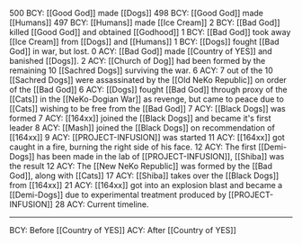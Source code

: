  500 BCY: [[Good God]] made [[Dogs]]
 498 BCY: [[Good God]] made [[Humans]]
 497 BCY: [[Humans]] made [[Ice Cream]]
 2 BCY: [[Bad God]] killed [[Good God]] and obtained [[Godhood]]
 1 BCY: [[Bad God]] took away [[Ice Cream]] from [[Dogs]] and [[Humans]]
 1 BCY: [[Dogs]] fought [[Bad God]] in war, but lost.
 0 ACY: [[Bad God]] made [[Country of YES]] and banished [[Dogs]]. 
 2 ACY: [[Church of Dog]] had been formed by the remaining 10 [[Sachred Dogs]] surviving the war.
 6 ACY: 7 out of the 10 [[Sachred Dogs]] were assassinated by the [[Old NeKo Republic]] on order of the [[Bad God]]
 6 ACY: [[Dogs]] fought [[Bad God]] through proxy of the [[Cats]] in the [[NeKo-Dogian War]] as revenge, but came to peace due to [[Cats]] wishing to be free from the [[Bad God]]
 7 ACY: [[Black Dogs]] was formed
 7 ACY: [[164xx]] joined the [[Black Dogs]] and became it's first leader
 8 ACY: [[Mash]] joined the [[Black Dogs]] on recommendation of [[164xx]]
 9 ACY: [[PROJECT-INFUSION]] was started
 11 ACY: [[164xx]] got caught in a fire, burning the right side of his face.
 12 ACY: The first [[Demi-Dogs]] has been made in the lab of [[PROJECT-INFUSION]], [[Shiba]] was the result
 12 ACY: The [[New NeKo Republic]] was formed by the [[Bad God]], along with [[Cats]] 
 17 ACY: [[Shiba]] takes over the [[Black Dogs]] from [[164xx]]
 21 ACY: [[164xx]] got into an explosion blast and became a [[Demi-Dogs]] due to experimental treatment produced by [[PROJECT-INFUSION]]
 28 ACY: Current timeline.
 

---

BCY: Before [[Country of YES]]
ACY: After [[Country of YES]]
